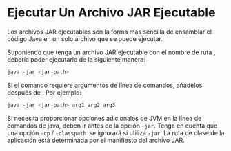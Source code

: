 # Ejecutar Un Archivo JAR Ejecutable

Los archivos JAR ejecutables son la forma más sencilla de ensamblar el código Java en un solo archivo que se puede ejecutar.

Suponiendo que tenga un archivo JAR ejecutable con el nombre de ruta **<jar-path>**, debería poder ejecutarlo de la siguiente manera:
```java
java -jar <jar-path>
```
Si el comando requiere argumentos de línea de comandos, añádelos después de **<jar-path>**. Por ejemplo:
```java
java -jar <jar-path> arg1 arg2 arg3
```
Si necesita proporcionar opciones adicionales de JVM en la línea de comandos de java, deben ir antes de la opción `-jar`.
Tenga en cuenta que una opción `-cp` / `-classpath `se ignorará si utiliza `-jar`. La ruta de clase de la aplicación está 
determinada por el manifiesto del archivo JAR.

